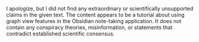 I apologize, but I did not find any extraordinary or scientifically unsupported claims in the given text. The content appears to be a tutorial about using graph view features in the Obsidian note-taking application. It does not contain any conspiracy theories, misinformation, or statements that contradict established scientific consensus.
